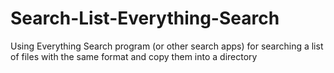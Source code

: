 # Search-List-Everything-Search
Using Everything Search program (or other search apps) for searching a list of files with the same format and copy them into a directory 
